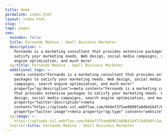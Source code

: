 ```yaml
---
title: Home
permalink: index.html
layout: index.html
slug: ''
tags: pages
seo:
  noindex: false
  title: Fernando Medina - Small Business Marketer
  description: >-
    Fernando is a marketing consultant that provides extensive packages to
    satisfy your marketing needs. Web design, social media campaigns, search
    engine optimization, and much more!
  og:title: Fernando Medina - Small Business Marketer
  additional_tags: >-
    <meta content="Fernando is a marketing consultant that provides extensive
    packages to satisfy your marketing needs. Web design, social media
    campaigns, search engine optimization, and much more!"
    property="og:description"><meta content="Fernando is a marketing consultant
    that provides extensive packages to satisfy your marketing needs. Web
    design, social media campaigns, search engine optimization, and much more!"
    property="twitter:description"><meta
    content="https://uploads-ssl.webflow.com/644ef375ae08907a8d641b47/645b9fc2aab2f455e496ba9f_IMG_3930.jpg"
    property="twitter:image"><meta property="og:type" content="website">
  og:image: >-
    https://uploads-ssl.webflow.com/644ef375ae08907a8d641b47/645b9fc2aab2f455e496ba9f_IMG_3930.jpg
  twitter:title: Fernando Medina - Small Business Marketer
---
```



